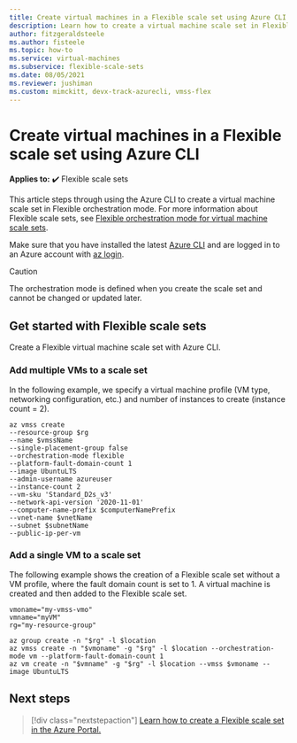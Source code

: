 ```yaml
---
title: Create virtual machines in a Flexible scale set using Azure CLI
description: Learn how to create a virtual machine scale set in Flexible orchestration mode using Azure CLI.
author: fitzgeraldsteele
ms.author: fisteele
ms.topic: how-to
ms.service: virtual-machines
ms.subservice: flexible-scale-sets
ms.date: 08/05/2021
ms.reviewer: jushiman
ms.custom: mimckitt, devx-track-azurecli, vmss-flex
---
```


# Create virtual machines in a Flexible scale set using Azure CLI

**Applies to:** :heavy_check_mark: Flexible scale sets


This article steps through using the Azure CLI to create a virtual machine scale set in Flexible orchestration mode. For more information about Flexible scale sets, see [Flexible orchestration mode for virtual machine scale sets](flexible-virtual-machine-scale-sets.md). 

Make sure that you have installed the latest [Azure CLI](/cli/azure/install-az-cli2) and are logged in to an Azure account with [az login](/cli/azure/reference-index).


> [!CAUTION]
> The orchestration mode is defined when you create the scale set and cannot be changed or updated later.


## Get started with Flexible scale sets

Create a Flexible virtual machine scale set with Azure CLI.

### Add multiple VMs to a scale set

In the following example, we specify a virtual machine profile (VM type, networking configuration, etc.) and number of instances to create (instance count = 2).  

```azurecli-interactive
az vmss create
--resource-group $rg
--name $vmssName
--single-placement-group false
--orchestration-mode flexible
--platform-fault-domain-count 1
--image UbuntuLTS
--admin-username azureuser
--instance-count 2
--vm-sku 'Standard_D2s_v3'
--network-api-version '2020-11-01'
--computer-name-prefix $computerNamePrefix
--vnet-name $vnetName
--subnet $subnetName
--public-ip-per-vm
```

### Add a single VM to a scale set

The following example shows the creation of a Flexible scale set without a VM profile, where the fault domain count is set to 1. A virtual machine is created and then added to the Flexible scale set.

```azurecli-interactive
vmoname="my-vmss-vmo"
vmname="myVM"
rg="my-resource-group"

az group create -n "$rg" -l $location
az vmss create -n "$vmoname" -g "$rg" -l $location --orchestration-mode vm --platform-fault-domain-count 1
az vm create -n "$vmname" -g "$rg" -l $location --vmss $vmoname --image UbuntuLTS
``` 


## Next steps
> [!div class="nextstepaction"]
> [Learn how to create a Flexible scale set in the Azure Portal.](flexible-virtual-machine-scale-sets-portal.md)